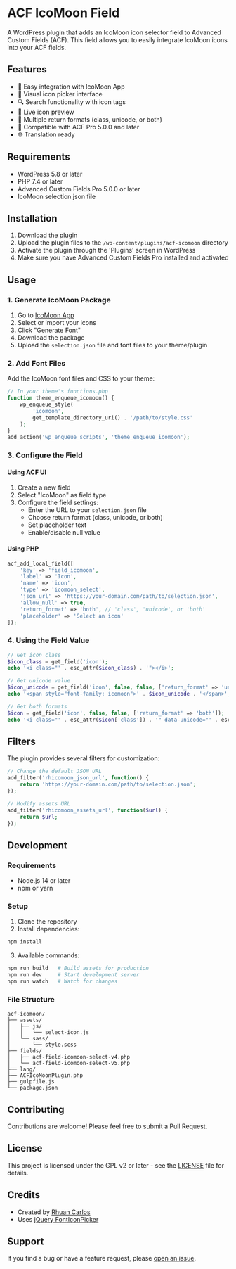 # ACF IcoMoon Field

A WordPress plugin that adds an IcoMoon icon selector field to Advanced Custom Fields (ACF). This field allows you to easily integrate IcoMoon icons into your ACF fields.

## Features

- 🎯 Easy integration with IcoMoon App
- 🎨 Visual icon picker interface
- 🔍 Search functionality with icon tags
- 💫 Live icon preview
- 🔄 Multiple return formats (class, unicode, or both)
- 🎉 Compatible with ACF Pro 5.0.0 and later
- 🌐 Translation ready

## Requirements

- WordPress 5.8 or later
- PHP 7.4 or later
- Advanced Custom Fields Pro 5.0.0 or later
- IcoMoon selection.json file

## Installation

1. Download the plugin
2. Upload the plugin files to the `/wp-content/plugins/acf-icomoon` directory
3. Activate the plugin through the 'Plugins' screen in WordPress
4. Make sure you have Advanced Custom Fields Pro installed and activated

## Usage

### 1. Generate IcoMoon Package

1. Go to [IcoMoon App](https://icomoon.io/app)
2. Select or import your icons
3. Click "Generate Font"
4. Download the package
5. Upload the `selection.json` file and font files to your theme/plugin

### 2. Add Font Files

Add the IcoMoon font files and CSS to your theme:

```php
// In your theme's functions.php
function theme_enqueue_icomoon() {
    wp_enqueue_style(
        'icomoon',
        get_template_directory_uri() . '/path/to/style.css'
    );
}
add_action('wp_enqueue_scripts', 'theme_enqueue_icomoon');
```

### 3. Configure the Field

#### Using ACF UI

1. Create a new field
2. Select "IcoMoon" as field type
3. Configure the field settings:
   - Enter the URL to your `selection.json` file
   - Choose return format (class, unicode, or both)
   - Set placeholder text
   - Enable/disable null value

#### Using PHP

```php
acf_add_local_field([
    'key' => 'field_icomoon',
    'label' => 'Icon',
    'name' => 'icon',
    'type' => 'icomoon_select',
    'json_url' => 'https://your-domain.com/path/to/selection.json',
    'allow_null' => true,
    'return_format' => 'both', // 'class', 'unicode', or 'both'
    'placeholder' => 'Select an icon'
]);
```

### 4. Using the Field Value

```php
// Get icon class
$icon_class = get_field('icon');
echo '<i class="' . esc_attr($icon_class) . '"></i>';

// Get unicode value
$icon_unicode = get_field('icon', false, false, ['return_format' => 'unicode']);
echo '<span style="font-family: icomoon">' . $icon_unicode . '</span>';

// Get both formats
$icon = get_field('icon', false, false, ['return_format' => 'both']);
echo '<i class="' . esc_attr($icon['class']) . '" data-unicode="' . esc_attr($icon['unicode']) . '"></i>';
```

## Filters

The plugin provides several filters for customization:

```php
// Change the default JSON URL
add_filter('rhicomoon_json_url', function() {
    return 'https://your-domain.com/path/to/selection.json';
});

// Modify assets URL
add_filter('rhicomoon_assets_url', function($url) {
    return $url;
});
```

## Development

### Requirements

- Node.js 14 or later
- npm or yarn

### Setup

1. Clone the repository
2. Install dependencies:
```bash
npm install
```

3. Available commands:
```bash
npm run build   # Build assets for production
npm run dev     # Start development server
npm run watch   # Watch for changes
```

### File Structure

```
acf-icomoon/
├── assets/
│   ├── js/
│   │   └── select-icon.js
│   └── sass/
│       └── style.scss
├── fields/
│   ├── acf-field-icomoon-select-v4.php
│   └── acf-field-icomoon-select-v5.php
├── lang/
├── ACFIcoMoonPlugin.php
├── gulpfile.js
└── package.json
```

## Contributing

Contributions are welcome! Please feel free to submit a Pull Request.

## License

This project is licensed under the GPL v2 or later - see the [LICENSE](LICENSE) file for details.

## Credits

- Created by [Rhuan Carlos](https://rhuan.dev)
- Uses [jQuery FontIconPicker](https://github.com/fontIconPicker/fontIconPicker)

## Support

If you find a bug or have a feature request, please [open an issue](https://github.com/rhcarlosweb/acf-icomoon/issues).